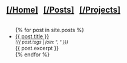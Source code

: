 <h2 style="display: inline-block"><a href="/">[/Home]</a></h2>
<h2 style="display: inline-block; margin-left: 10px"><a href="/posts">[/Posts]</a></h2>
<h2 style="display: inline-block; margin-left: 10px"><a href="/projects">[/Projects]</a></h2>
<ul>
  {% for post in site.posts %}
    <li>
      <a href="{{ post.url }}">{{ post.title }}</a>
      <small style="display: block; font-style: italic">
        ({{ post.tags | join: ", " }})
      </small>
      <div>{{ post.excerpt }}</div>
    </li>
  {% endfor %}
</ul>
